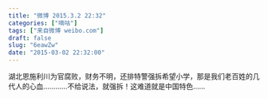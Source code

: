 ```yaml
---
title: "微博 2015.3.2 22:32"
categories: ["嘀咕"]
tags: ["来自微博 weibo.com"]
draft: false
slug: "6eawZw"
date: "2015-03-02 22:32:00"
---
```


<p>湖北恩施利川为官腐败，财务不明，还排特警强拆希望小学，那是我们老百姓的几代人的心血…………不给说法，就强拆！这难道就是中国特色…… ​​​​</p>
